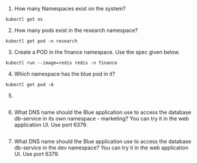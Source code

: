 1. How many Namespaces exist on the system?
```
kubectl get ns
```
2. How many pods exist in the research namespace?
```
kubectl get pod -n research
```
3. Create a POD in the finance namespace.
Use the spec given below.
```
kubectl run --image=redis redis -n finance
```
4. Which namespace has the blue pod in it?
```
kubectl get pod -A
```
5. 
```
```

6. What DNS name should the Blue application use to access the database db-service in its own namespace - marketing?
You can try it in the web application UI. Use port 6379.
```
```
7. What DNS name should the Blue application use to access the database db-service in the dev namespace?
You can try it in the web application UI. Use port 6379.
```
```